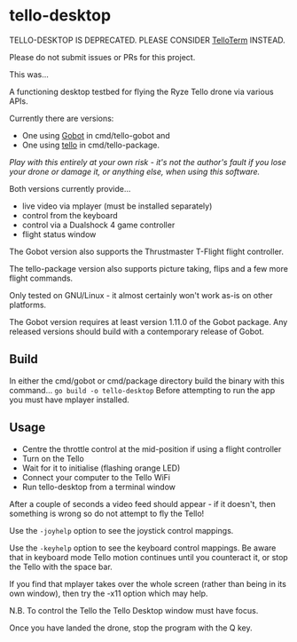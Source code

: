 # tello-desktop

TELLO-DESKTOP IS DEPRECATED.  PLEASE CONSIDER [TelloTerm](https://github.com/SMerrony/telloterm) INSTEAD.

Please do not submit issues or PRs for this project.

This was...

A functioning desktop testbed for flying the Ryze Tello drone via various APIs.

Currently there are versions:
* One using [Gobot](https://github.com/hybridgroup/gobot) in cmd/tello-gobot and 
* One using [tello](https://github.com/SMerrony/tello) in cmd/tello-package.

_Play with this entirely at your own risk - it's not the author's fault if you lose your drone
or damage it, or anything else, when using this software._

Both versions currently provide... 
* live video via mplayer (must be installed separately)
* control from the keyboard
* control via a Dualshock 4 game controller
* flight status window

The Gobot version also supports the Thrustmaster T-Flight flight controller.

The tello-package version also supports picture taking, flips and a few more flight commands.

Only tested on GNU/Linux - it almost certainly won't work as-is on other platforms.

The Gobot version requires at least version 1.11.0 of the Gobot package.
Any released versions should build with a contemporary release of Gobot.

## Build
In either the cmd/gobot or cmd/package directory build the binary with this command...
``go build -o tello-desktop``
Before attempting to run the app you must have mplayer installed.

## Usage
* Centre the throttle control at the mid-position if using a flight controller
* Turn on the Tello
* Wait for it to initialise (flashing orange LED)
* Connect your computer to the Tello WiFi
* Run tello-desktop from a terminal window

After a couple of seconds a video feed should appear - if it doesn't, then something is wrong so do not attempt to fly the Tello!

Use the `-joyhelp` option to see the joystick control mappings.

Use the `-keyhelp` option to see the keyboard control mappings.  Be aware that in keyboard mode Tello motion continues until you
counteract it, or stop the Tello with the space bar.

If you find that mplayer takes over the whole screen (rather than being in its own window), then try the -x11 option which may help.

N.B. To control the Tello the Tello Desktop window must have focus.

Once you have landed the drone, stop the program with the Q key.
